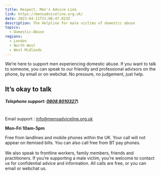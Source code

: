 ```yaml
---
title: Respect, Men's Advice Line
link: https://mensadviceline.org.uk/
date: 2023-04-11T21:08:47.023Z
description: The Helpline for male victims of domestic abuse
topics:
  - Domestic-Abuse
regions:
  - London
  - North West
  - West Midlands
---
```

We’re here to support men experiencing domestic abuse. If you want to talk to someone, you can speak to our friendly and professional advisors on the phone, by email or on webchat. No pressure, no judgement, just help.

## **It’s okay to talk**

##### Telephone support: [0808 8010327](<tel:0808 8010327> "Call 0808 8010327")\
\
Email support : [info@mensadviceline.org.uk](mailto:info@mensadviceline.org.uk)

**Mon-Fri 10am-5pm**

Free from landlines and mobile phones within the UK. Your call will not appear on itemised bills. You can also call free from BT pay phones.\
\
We also speak to frontline workers, family members, friends and practitioners. If you’re supporting a male victim, you’re welcome to contact us for confidential advice and information. All calls are free, or you can email or webchat us.